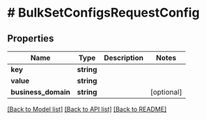 # # BulkSetConfigsRequestConfig


## Properties


Name | Type | Description | Notes
------------ | ------------- | ------------- | -------------
**key**| **string** |   |
**value**| **string** |   |
**business_domain**| **string** |   | [optional]


[[Back to Model list]](../../README.md#models) [[Back to API list]](../../README.md#endpoints) [[Back to README]](../../README.md)